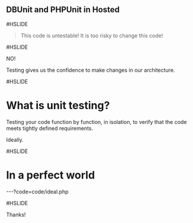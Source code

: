 DBUnit and PHPUnit in Hosted
----------------------------

#HSLIDE

> This code is untestable!
> It is too risky to change this code!

#HSLIDE

NO!

Testing gives us the confidence to make changes in our architecture.

#HSLIDE

What is unit testing?
=====================

Testing your code function by function, in isolation, to verify that the code meets tightly defined requirements.

Ideally.

#HSLIDE

In a perfect world
==================

---?code=code/ideal.php

#HSLIDE

Thanks!
